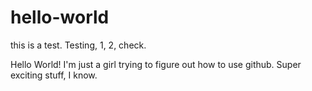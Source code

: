 # hello-world
this is a test. Testing, 1, 2, check.

Hello World!
I'm just a girl trying to figure out how to use github.
Super exciting stuff, I know.

